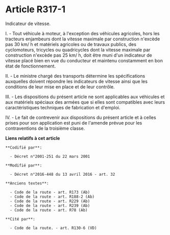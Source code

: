 # Article R317-1

Indicateur de vitesse.

I. - Tout véhicule à moteur, à l'exception des véhicules agricoles, hors les tracteurs enjambeurs dont la vitesse maximale
par construction n'excède pas 30 km/ h et matériels agricoles ou de travaux publics, des cyclomoteurs, tricycles ou
quadricycles dont la vitesse maximale par construction n'excède pas 25 km/ h, doit être muni d'un indicateur de vitesse placé
bien en vue du conducteur et maintenu constamment en bon état de fonctionnement.

II. - Le ministre chargé des transports détermine les spécifications auxquelles doivent répondre les indicateurs de vitesse
ainsi que les conditions de leur mise en place et de leur contrôle.

III. - Les dispositions du présent article ne sont applicables aux véhicules et aux matériels spéciaux des armées que si
elles sont compatibles avec leurs caractéristiques techniques de fabrication et d'emploi.

IV. - Le fait de contrevenir aux dispositions du présent article et à celles prises pour son application est puni de l'amende
prévue pour les contraventions de la troisième classe.

**Liens relatifs à cet article**

	**Codifié par**:

	  - Décret n°2001-251 du 22 mars 2001

	**Modifié par**:

	  - Décret n°2016-448 du 13 avril 2016 - art. 32

	**Anciens textes**:

	  - Code de la route - art. R173 (Ab)
	  - Code de la route - art. R188-2 (Ab)
	  - Code de la route - art. R229 (Ab)
	  - Code de la route - art. R239 (Ab)
	  - Code de la route - art. R78 (Ab)

	**Cité par**:

	  - Code de la route. - art. R130-6 (VD)
